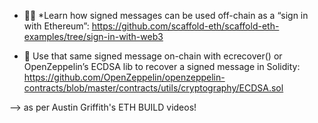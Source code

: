 - 🧑‍🏭 \*Learn how signed messages can be used off-chain as a “sign in with Ethereum”: https://github.com/scaffold-eth/scaffold-eth-examples/tree/sign-in-with-web3

- 📡 Use that same signed message on-chain with ecrecover() or OpenZeppelin’s ECDSA lib to recover a signed message in Solidity: https://github.com/OpenZeppelin/openzeppelin-contracts/blob/master/contracts/utils/cryptography/ECDSA.sol

--> as per Austin Griffith's ETH BUILD videos!
